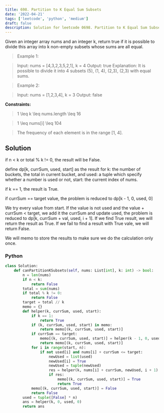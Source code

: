 ```yaml
---
title: 698. Partition to K Equal Sum Subsets
date: '2022-04-21'
tags: ['leetcode', 'python', 'medium']
draft: false
description: Solution for leetcode 0698. Partition to K Equal Sum Subsets
---
```


 
Given an integer array nums and an integer k, return true if it is possible to divide this array into k non-empty subsets whose sums are all equal.

 > Example 1:

 > Input: nums = [4,3,2,3,5,2,1], k = 4
 > Output: true
 > Explanation: It is possible to divide it into 4 subsets (5), (1, 4), (2,3), (2,3) with equal sums.

 > Example 2:

 > Input: nums = [1,2,3,4], k = 3
 > Output: false

**Constraints:**

 > 1 <TeX>\leq</TeX> k <TeX>\leq</TeX> nums.length <TeX>\leq</TeX> 16

 > 1 <TeX>\leq</TeX> nums[i] <TeX>\leq</TeX> 104

 > The frequency of each element is in the range [1, 4].

## Solution
if n < k or total % k != 0, the result will be False. 

define dp[k, currSum, used, start] as the result for k: the number of buckets, the total in current bucket, and used: a tuple which specify whether a number is used or not, start: the current index of nums. 

if k == 1, the result is True. 

if currSum == target value, the problem is reduced to dp[k - 1, 0, used, 0]

We try every value from start. If the value is not used and the value + currSum < target, we add it the currSum and update used, the problem is reduced to dp[k, currSum + val, used, i + 1]. If we find True result, we will return the result as True. If we fail to find a result with True vale, we will return False. 

We will memo to store the results to make sure we do the calculation only once.


### Python
```python
class Solution:
    def canPartitionKSubsets(self, nums: List[int], k: int) -> bool:
        n = len(nums)
        if n < k:
            return False
        total = sum(nums)
        if total % k != 0:
            return False
        target = total // k 
        memo = {}
        def helper(k, currSum, used, start):
            if k == 1: 
                return True
            if (k, currSum, used, start) in memo:
                return memo[(k, currSum, used, start)]
            if currSum == target:
                memo[(k, currSum, used, start)] = helper(k - 1, 0, used, 0)
                return memo[(k, currSum, used, start)]
            for i in range(start, n):
                if not used[i] and nums[i] + currSum <= target:
                    newUsed = list(used)
                    newUsed[i] = True
                    newUsed = tuple(newUsed)
                    res = helper(k, nums[i] + currSum, newUsed, i + 1)
                    if res:
                        memo[(k, currSum, used, start)] = True
                        return True
            memo[(k, currSum, used, start)] = False
            return False
        used = tuple([False] * n)
        ans = helper(k, 0, used, 0)            
        return ans
```
